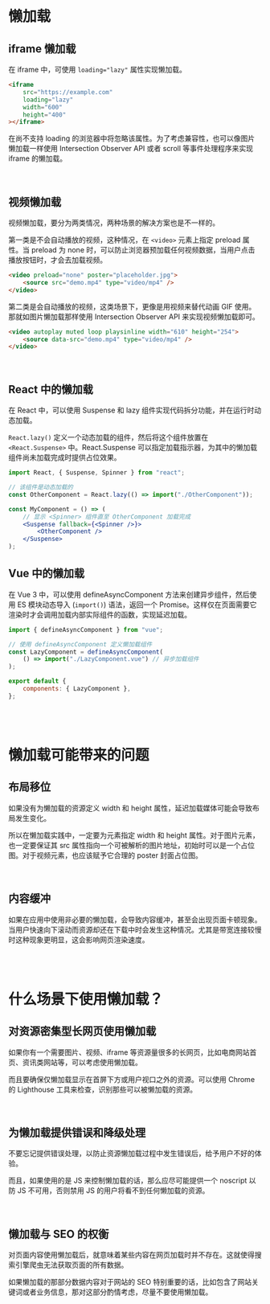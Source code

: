 # 懒加载

## iframe 懒加载

在 iframe 中，可使用 `loading="lazy"` 属性实现懒加载。

```html
<iframe
    src="https://example.com"
    loading="lazy"
    width="600"
    height="400"
></iframe>
```

在尚不支持 loading 的浏览器中将忽略该属性。为了考虑兼容性，也可以像图片懒加载一样使用 Intersection Observer API 或者 scroll 等事件处理程序来实现 iframe 的懒加载。

<br>

## 视频懒加载

视频懒加载，要分为两类情况，两种场景的解决方案也是不一样的。

第一类是不会自动播放的视频，这种情况，在 `<video>` 元素上指定 preload 属性。当 preload 为 none 时，可以防止浏览器预加载任何视频数据，当用户点击播放按钮时，才会去加载视频。

```html
<video preload="none" poster="placeholder.jpg">
    <source src="demo.mp4" type="video/mp4" />
</video>
```

第二类是会自动播放的视频，这类场景下，更像是用视频来替代动画 GIF 使用。那就如图片懒加载那样使用 Intersection Observer API 来实现视频懒加载即可。

```html
<video autoplay muted loop playsinline width="610" height="254">
    <source data-src="demo.mp4" type="video/mp4" />
</video>
```

<br>

## React 中的懒加载

在 React 中，可以使用 Suspense 和 lazy 组件实现代码拆分功能，并在运行时动态加载。

`React.lazy()` 定义一个动态加载的组件，然后将这个组件放置在 `<React.Suspense>` 中。React.Suspense 可以指定加载指示器，为其中的懒加载组件尚未加载完成时提供占位效果。

```jsx
import React, { Suspense, Spinner } from "react";

// 该组件是动态加载的
const OtherComponent = React.lazy(() => import("./OtherComponent"));

const MyComponent = () => (
    // 显示 <Spinner> 组件直至 OtherComponent 加载完成
    <Suspense fallback={<Spinner />}>
        <OtherComponent />
    </Suspense>
);
```

## Vue 中的懒加载

在 Vue 3 中，可以使用 defineAsyncComponent 方法来创建异步组件，然后使用 ES 模块动态导入 (`import()`) 语法，返回一个 Promise。这样仅在页面需要它渲染时才会调用加载内部实际组件的函数，实现延迟加载。

```js
import { defineAsyncComponent } from "vue";

// 使用 defineAsyncComponent 定义懒加载组件
const LazyComponent = defineAsyncComponent(
    () => import("./LazyComponent.vue") // 异步加载组件
);

export default {
    components: { LazyComponent },
};
```

<br><br>

# 懒加载可能带来的问题

## 布局移位

如果没有为懒加载的资源定义 width 和 height 属性，延迟加载媒体可能会导致布局发生变化。

所以在懒加载实践中，一定要为元素指定 width 和 height 属性。对于图片元素，也一定要保证其 src 属性指向一个可被解析的图片地址，初始时可以是一个占位图。对于视频元素，也应该赋予它合理的 poster 封面占位图。

<br>

## 内容缓冲

如果在应用中使用非必要的懒加载，会导致内容缓冲，甚至会出现页面卡顿现象。当用户快速向下滚动而资源却还在下载中时会发生这种情况。尤其是带宽连接较慢时这种现象更明显，这会影响网页渲染速度。

<br><br>

# 什么场景下使用懒加载？

## 对资源密集型长网页使用懒加载

如果你有一个需要图片、视频、iframe 等资源量很多的长网页，比如电商网站首页、资讯类网站等，可以考虑使用懒加载。

而且要确保仅懒加载显示在首屏下方或用户视口之外的资源。可以使用 Chrome 的 Lighthouse 工具来检查，识别那些可以被懒加载的资源。

<br>

## 为懒加载提供错误和降级处理

不要忘记提供错误处理，以防止资源懒加载过程中发生错误后，给予用户不好的体验。

而且，如果使用的是 JS 来控制懒加载的话，那么应尽可能提供一个 noscript 以防 JS 不可用，否则禁用 JS 的用户将看不到任何懒加载的资源。

<br>

## 懒加载与 SEO 的权衡

对页面内容使用懒加载后，就意味着某些内容在网页加载时并不存在。这就使得搜索引擎爬虫无法获取页面的所有数据。

如果懒加载的那部分数据内容对于网站的 SEO 特别重要的话，比如包含了网站关键词或者业务信息，那对这部分酌情考虑，尽量不要使用懒加载。

<br>
